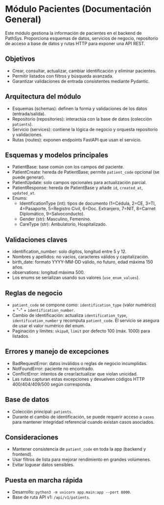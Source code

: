 # Módulo Pacientes (Documentación General)

Este módulo gestiona la información de pacientes en el backend de PathSys. Proporciona esquemas de datos, servicios de negocio, repositorio de acceso a base de datos y rutas HTTP para exponer una API REST.

## Objetivos
- Crear, consultar, actualizar, cambiar identificación y eliminar pacientes.
- Permitir listados con filtros y búsqueda avanzada.
- Garantizar validaciones de entrada consistentes mediante Pydantic.

## Arquitectura del módulo
- Esquemas (schemas): definen la forma y validaciones de los datos (entrada/salida).
- Repositorio (repositories): interactúa con la base de datos (colección `patients`).
- Servicio (services): contiene la lógica de negocio y orquesta repositorio y validaciones.
- Rutas (routes): exponen endpoints FastAPI que usan el servicio.

## Esquemas y modelos principales
- PatientBase: base común con los campos del paciente.
- PatientCreate: hereda de PatientBase; permite `patient_code` opcional (se puede generar).
- PatientUpdate: solo campos opcionales para actualización parcial.
- PatientResponse: hereda de PatientBase y añade `id`, `created_at`, `updated_at`.
- Enums:
  - IdentificationType (int): tipos de documento (1=Cédula, 2=CE, 3=TI, 4=Pasaporte, 5=Registro Civil, 6=Doc. Extranjero, 7=NIT, 8=Carnet Diplomático, 9=Salvoconducto).
  - Gender (str): Masculino, Femenino.
  - CareType (str): Ambulatorio, Hospitalizado.

## Validaciones claves
- identification_number: solo dígitos, longitud entre 5 y 12.
- Nombres y apellidos: no vacíos, caracteres válidos y capitalización.
- birth_date: formato YYYY-MM-DD válido, no futuro, edad máxima 150 años.
- observations: longitud máxima 500.
- Los enums se serializan usando sus valores (`use_enum_values`).

## Reglas de negocio
- `patient_code` se compone como: `identification_type` (valor numérico) + "-" + `identification_number`.
- Cambio de identificación: actualiza `identification_type`, `identification_number` y recomputa `patient_code`. El servicio se asegura de usar el valor numérico del enum.
- Paginación y límites: `skip≥0`, `limit` por defecto 100 (máx. 1000) para listados.

## Errores y manejo de excepciones
- BadRequestError: datos inválidos o reglas de negocio incumplidas.
- NotFoundError: paciente no encontrado.
- ConflictError: intentos de crear/actualizar que violan unicidad.
- Las rutas capturan estas excepciones y devuelven códigos HTTP 400/404/409/500 según corresponda.

## Base de datos
- Colección principal: `patients`.
- Durante el cambio de identificación, se puede requerir acceso a `cases` para mantener integridad referencial cuando existan casos asociados.

## Consideraciones
- Mantener consistencia de `patient_code` en toda la app (backend y frontend).
- Usar filtros de lista para mejorar rendimiento en grandes volúmenes.
- Evitar loguear datos sensibles.

## Puesta en marcha rápida
- Desarrollo: `python3 -m uvicorn app.main:app --port 8000`.
- Base de ruta API v1: `/api/v1/patients`.